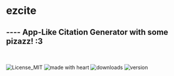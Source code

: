 # ezcite
<h2>---- App-Like Citation Generator with some pizazz! :3</h2>
<br><br>
<img src="https://img.shields.io/badge/License-MIT-blue?style=for-the-badge&logo=github" alt="License_MIT">
<img src="https://img.shields.io/badge/Made with-Heart-red?style=for-the-badge&logo=love" alt="made with heart">
<img src="https://img.shields.io/github/downloads/leodenglovescode/ezcite/total?style=for-the-badge" alt="downloads">
<img src="https://img.shields.io/badge/Version-2.0.0beta-green?style=for-the-badge&logo=github" alt="version">



